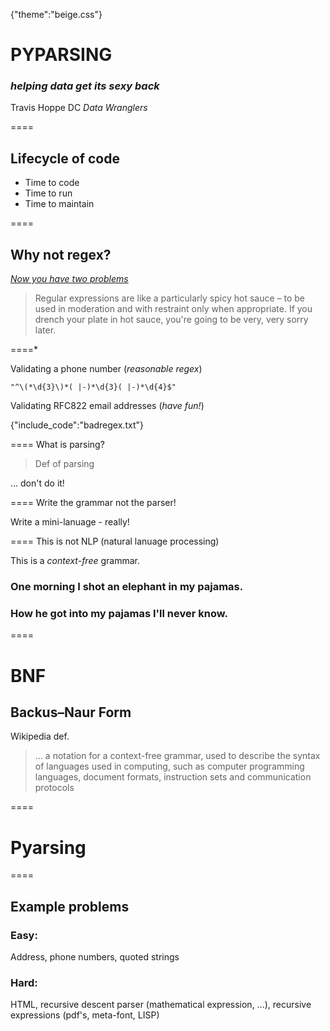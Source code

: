 {"theme":"beige.css"}

# PYPARSING
### _helping data get its sexy back_

Travis Hoppe
DC *Data Wranglers*

====

## Lifecycle of code

+ Time to code
+ Time to run
+ Time to maintain

====
## Why not regex?
_[Now you have two problems](http://www.codinghorror.com/blog/2008/06/regular-expressions-now-you-have-two-problems.html)_

> Regular expressions are like a particularly spicy hot sauce – to be used in moderation and with restraint only when appropriate. If you drench your plate in hot sauce, you're going to be very, very sorry later.

====*

Validating a phone number (_reasonable regex_)

    "^\(*\d{3}\)*( |-)*\d{3}( |-)*\d{4}$"

Validating RFC822 email addresses (_have fun!_)

{"include_code":"badregex.txt"}

====
What is parsing?

> Def of parsing

... don't do it!

====
Write the grammar not the parser!


Write a mini-lanuage - really!

====
This is not NLP (natural lanuage processing)

This is a *context-free* grammar.

### One morning I shot an elephant in my pajamas. 


### How he got into my pajamas I'll never know.

====
# BNF
## Backus–Naur Form

Wikipedia def.

> ... a notation for a context-free grammar, used to describe the syntax of languages used in computing, such as computer programming languages, document formats, instruction sets and communication protocols

====
# Pyarsing

====
## Example problems

### Easy:
Address, phone numbers, quoted strings

### Hard:
HTML, recursive descent parser (mathematical expression, ...), recursive expressions (pdf's, meta-font, LISP)



	
